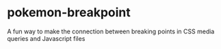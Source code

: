 pokemon-breakpoint
==================

A fun way to make the connection between breaking points in CSS media queries and Javascript files
